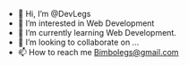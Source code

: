 - 👋 Hi, I’m @DevLegs
- 👀 I’m interested in Web Development
- 🌱 I’m currently learning Web Development.
- 💞️ I’m looking to collaborate on ...
- 📫 How to reach me Bimbolegs@gmail.com

<!---
DevLegs/DevLegs is a ✨ special ✨ repository because its `README.md` (this file) appears on your GitHub profile.
You can click the Preview link to take a look at your changes.
--->
